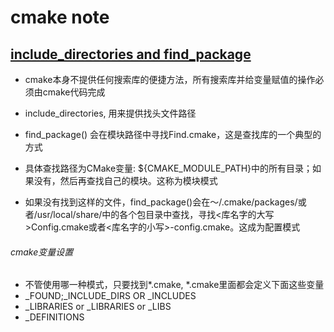 # cmake note

## [include_directories and find_package](https://blog.csdn.net/weixin_39393741/article/details/85070299)

* cmake本身不提供任何搜索库的便捷方法，所有搜索库并给变量赋值的操作必须由cmake代码完成

* include_directories, 用来提供找头文件路径
* find_package(<name>) 会在模块路径中寻找Find<name>.cmake，这是查找库的一个典型的方式
* 具体查找路径为CMake变量: ${CMAKE_MODULE_PATH}中的所有目录；如果没有，然后再查找自己的模块。这称为模块模式
* 如果没有找到这样的文件，find_package()会在～/.cmake/packages/或者/usr/local/share/中的各个包目录中查找，寻找<库名字的大写>Config.cmake或者<库名字的小写>-config.cmake。这成为配置模式

###### cmake变量设置

* 不管使用哪一种模式，只要找到*.cmake, *.cmake里面都会定义下面这些变量
* <NAME>_FOUND;<NAME>_INCLUDE_DIRS OR <NAME>_INCLUDES
* <NAME>_LIBRARIES or <NAME>_LIBRARIES or <NAME>_LIBS
* <NAME>_DEFINITIONS

###### 